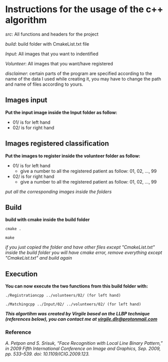 # Instructions for the usage of the c++ algorithm

*src*: All functions and headers for the project

*build*: build folder with CmakeList.txt file

*Input*: All images that you want to indentified

*Volunteer*: All images that you want/have registered

*disclaimer*: certain parts of the program are specified according to the name of the data I used while creating it, you may have to change the path and name of files according to yours.

## Images input
**Put the input image inside the Input folder as follow:**
- 01/ is for left hand
- 02/ is for right hand
	
## Images registered classification
**Put the images to register inside the volunteer folder as follow:**
- 01/ is for left hand
	- give a number to all the registered patient as follow: 01, 02, ..., 99
- 02/ is for right hand
	- give a number to all the registered patient as follow: 01, 02, ..., 99
	
*put all the corresponding images inside the folders*
	
## Build
**build with cmake inside the build folder**

```cmake .```

```make```
	
*if you just copied the folder and have other files except "CmakeList.txt" inside the build folder you will have cmake error, remove everything except "CmakeList.txt" and build again*
	
## Execution
**You can now execute the two functions from this build folder with:**

```./Registrationcpp ../volunteers/02/ (for left hand)```

```./Matchingcpp ../Input/02/ ../volunteers/02/ (for left hand)```
	
	
***This algortihm was created by Virgile based on the LLBP technique (references below), you can contact me at virgile.dlr@protonmail.com***


### Reference

*A. Petpon and S. Srisuk, “Face Recognition with Local Line Binary Pattern,” in 2009 Fifth International Conference on Image and Graphics, Sep. 2009, pp. 533–539. doi: 10.1109/ICIG.2009.123.*
